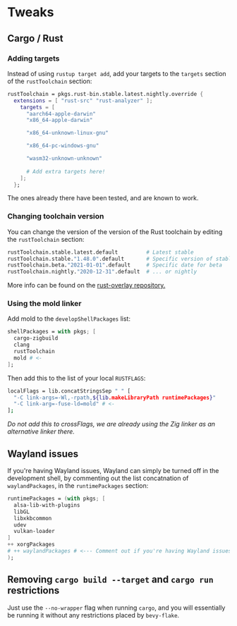 # Tweaks

## Cargo / Rust

### Adding targets
Instead of using `rustup target add`, add your targets to the `targets` section
of the `rustToolchain` section:
```nix
rustToolchain = pkgs.rust-bin.stable.latest.nightly.override {
  extensions = [ "rust-src" "rust-analyzer" ];
    targets = [
      "aarch64-apple-darwin"
      "x86_64-apple-darwin"

      "x86_64-unknown-linux-gnu"

      "x86_64-pc-windows-gnu"

      "wasm32-unknown-unknown"
          
      # Add extra targets here!
    ];
  };
```
The ones already there have been tested, and are known to work.

### Changing toolchain version
You can change the version of the version of the Rust toolchain by editing the
`rustToolchain` section:

```nix
rustToolchain.stable.latest.default         # Latest stable
rustToolchain.stable."1.48.0".default       # Specific version of stable
rustToolchain.beta."2021-01-01".default     # Specific date for beta
rustToolchain.nightly."2020-12-31".default  # ... or nightly
```

More info can be found on the [rust-overlay repository.][rust-overlay]

[rust-overlay]: https://github.com/oxalica/rust-overlay

### Using the mold linker

Add mold to the `developShellPackages` list:
```nix
shellPackages = with pkgs; [
  cargo-zigbuild
  clang
  rustToolchain
  mold # <-
];
```

Then add this to the list of your local `RUSTFLAGS`:

```sh
localFlags = lib.concatStringsSep " " [
  "-C link-args=-Wl,-rpath,${lib.makeLibraryPath runtimePackages}"
  "-C link-arg=-fuse-ld=mold" # <-
];
```
*Do not add this to crossFlags, we are already using the Zig linker as an
alternative linker there.*

## Wayland issues

If you're having Wayland issues, Wayland can simply be turned
off in the development shell, by commenting out the list concatnation of
`waylandPackages`, in the `runtimePackages` section:
```nix
runtimePackages = (with pkgs; [
  alsa-lib-with-plugins
  libGL
  libxkbcommon
  udev
  vulkan-loader
]
++ xorgPackages
# ++ waylandPackages # <--- Comment out if you're having Wayland issues.
);
```

## Removing `cargo build --target` and `cargo run` restrictions
Just use the `--no-wrapper` flag when running `cargo`, and you will essentially
be running it without any restrictions placed by `bevy-flake`.
